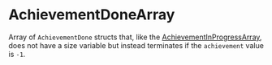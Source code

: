 # AchievementDoneArray

Array of `AchievementDone` structs that, like the [AchievementInProgressArray](achievement-in-progress-array.md), does not have a size variable but instead terminates if the `achievement` value is `-1`.
